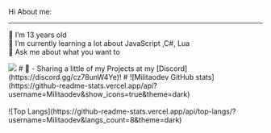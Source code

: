 Hi
About me:
***
🔭 I’m 13 years old <br>
🌱 I’m currently learning a lot about JavaScript ,C#, Lua <br>
💬 Ask me about what you want to<br>

<img src = "https://discord.c99.nl/widget/theme-3/711666063611396126.png">
#
🔗 - Sharing a little of my Projects at my [Discord](https://discord.gg/cz78unW4Ye)!
#
![Militaodev GitHub stats](https://github-readme-stats.vercel.app/api?username=Militaodev&show_icons=true&theme=dark) <br /><br /> 
![Top Langs](https://github-readme-stats.vercel.app/api/top-langs/?username=Militaodev&langs_count=8&theme=dark)
